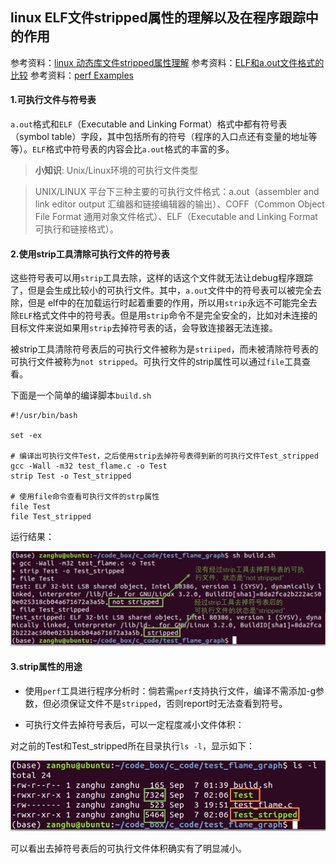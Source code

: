 ## linux ELF文件stripped属性的理解以及在程序跟踪中的作用

参考资料：[linux 动态库文件stripped属性理解](https://blog.csdn.net/bitsjx/article/details/7454805)
参考资料：[ELF和a.out文件格式的比较](https://blog.csdn.net/u012510726/article/details/47830991)
参考资料：[perf Examples](http://www.brendangregg.com/perf.html)

#### 1.可执行文件与符号表

`a.out`格式和`ELF`（Executable and Linking Format）格式中都有符号表（symbol table）字段，其中包括所有的符号（程序的入口点还有变量的地址等等）。`ELF`格式中符号表的内容会比`a.out`格式的丰富的多。

>**小知识**: Unix/Linux环境的可执行文件类型

>UNIX/LINUX 平台下三种主要的可执行文件格式：a.out（assembler and link editor output 汇编器和链接编辑器的输出）、COFF（Common Object File Format 通用对象文件格式）、ELF（Executable and Linking Format 可执行和链接格式）。


#### 2.使用strip工具清除可执行文件的符号表

这些符号表可以用`strip`工具去除，这样的话这个文件就无法让debug程序跟踪了，但是会生成比较小的可执行文件。其中，`a.out`文件中的符号表可以被完全去除，但是 elf中的在加载运行时起着重要的作用，所以用`strip`永远不可能完全去除`ELF`格式文件中的符号表。但是用`strip`命令不是完全安全的，比如对未连接的目标文件来说如果用`strip`去掉符号表的话，会导致连接器无法连接。

被strip工具清除符号表后的可执行文件被称为是`striiped`，而未被清除符号表的可执行文件被称为`not stripped`。可执行文件的strip属性可以通过`file`工具查看。

下面是一个简单的编译脚本`build.sh`

```shell
#!/usr/bin/bash

set -ex

# 编译出可执行文件Test，之后使用strip去掉符号表得到新的可执行文件Test_stripped
gcc -Wall -m32 test_flame.c -o Test
strip Test -o Test_stripped

# 使用file命令查看可执行文件的strp属性
file Test
file Test_stripped
```

运行结果：

![](/assets/lin044_01_1.PNG)

#### 3.strip属性的用途

* 使用`perf`工具进行程序分析时：倘若需`perf`支持执行文件，编译不需添加-g参数，但必须保证文件不是`stripped`，否则report时无法查看到符号。

* 可执行文件去掉符号表后，可以一定程度减小文件体积：

对之前的Test和Test_stripped所在目录执行`ls -l`，显示如下：

![](/assets/lin044_02_1.PNG)

可以看出去掉符号表后的可执行文件体积确实有了明显减小。







